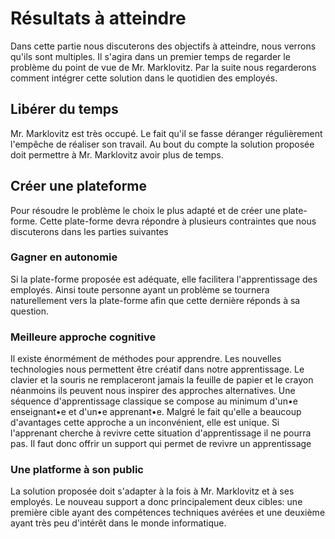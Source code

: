 # Résultats à atteindre

Dans cette partie nous discuterons des objectifs à atteindre, nous verrons qu'ils sont multiples. Il s'agira dans un premier temps de regarder le problème du point de vue de Mr. Marklovitz. Par la suite nous regarderons comment intégrer cette solution dans le quotidien des employés.

## Libérer du temps

Mr. Marklovitz est très occupé. Le fait qu'il se fasse déranger régulièrement l'empêche de réaliser son travail. Au bout du compte la solution proposée doit permettre à Mr. Marklovitz avoir plus de temps.

## Créer une plateforme

Pour résoudre le problème le choix le plus adapté et de créer une plate-forme. Cette plate-forme devra répondre à plusieurs contraintes que nous discuterons dans les parties suivantes

### Gagner en autonomie

Si la plate-forme proposée est adéquate, elle facilitera l'apprentissage des employés. Ainsi toute personne ayant un problème se tournera naturellement vers la plate-forme afin que cette dernière réponds à sa question.

### Meilleure approche cognitive

Il existe énormément de méthodes pour apprendre. Les nouvelles technologies nous permettent être créatif dans notre apprentissage. Le clavier et la souris ne remplaceront jamais la feuille de papier et le crayon néanmoins ils peuvent nous inspirer des approches alternatives. Une séquence d'apprentissage classique se compose au minimum d'un•e enseignant•e et d'un•e apprenant•e. Malgré le fait qu'elle a beaucoup d'avantages cette approche a un inconvénient, elle est unique. Si l'apprenant cherche à revivre cette situation d'apprentissage il ne pourra pas. Il faut donc offrir un support qui permet de revivre un apprentissage

### Une platforme à son public

La solution proposée doit s'adapter à la fois à Mr. Marklovitz et à ses employés. Le nouveau support a donc principalement deux cibles: une première cible ayant des compétences techniques avérées et une deuxième ayant très peu d'intérêt dans le monde informatique.
